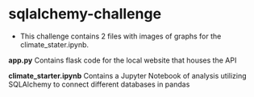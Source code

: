 # sqlalchemy-challenge

- This challenge contains 2 files with images of graphs for the climate_stater.ipynb.

**app.py**
Contains flask code for the local website that houses the API 

**climate_starter.ipynb**
Contains a Jupyter Notebook of analysis utilizing SQLAlchemy to connect different databases in pandas
